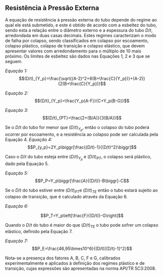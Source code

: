## Resistência à Pressão Externa

A equação de resistência à pressão externa do tubo depende do regime ao qual ele está submetido, e este é obtido de acordo com a esbeltez do tubo, sendo esta a relação entre o diâmetro externo e a espessura do tubo $D/t$, arredondada em duas casas decimais. Estes regimes caracterizam o modo de falha por colapso, sendo classificados em colapso por escoamento, colapso plástico, colapso de transição e colapso elástico, que devem apresentar valores com arredondamento para o múltiplo de 10 mais próximo. Os limites de esbeltez são dados nas Equações 1, 2 e 3 que se seguem.

_Equação 1:_
$$(D/t)_{Y_p}=\frac{\sqrt{(A-2)^2+8(B+\frac{C}{Y_p})}+(A-2)}{2(B+\frac{C}{Y_p})}$$

_Equação 2:_
$$(D/t)_{Y_p}=\frac{Y_p(A-F)}{C+Y_p(B-G)}$$

_Equação 3:_
$$(D/t)_{PT}=\frac{2+(B/A)}{3(B/A)}$$

Se o $D/t$ do tubo for menor que $(D/t)_{Y_p}$, então o colapso do tubo poderá ocorrer por escoamento, e a resistência ao colapso pode ser calculada pela Equação 4.
_Equação 4:_
$$P_{y_p}=2Y_p\biggr[\frac{(D/t)-1}{(D/t)^2}\biggr]$$


Caso o $D/t$ do tubo esteja entre $(D/t)_{Y_p}$ e $(D/t)_{PT}$, o colapso será plástico, dado pela Equação 5.

_Equação 5:_
$$P_P=Y_p\biggr[\frac{A}{(D/t)}-B\biggr]-C$$


Se o $D/t$ do tubo estiver entre  $(D/t)_{PT}$e $(D/t)_{TE}$ então o tubo estará sujeito ao colapso de transição, que é calculado através da Equação 6.

_Equação 6:_

$$P_T=Y_p\left[\frac{F}{(D/t)}-G\right]$$

Quando o $D/t$ do tubo é maior do que $(D/t)_{TE}$ o tubo pode sofrer um colapso elástico, definido pela Equação 7.

_Equação 7:_
$$P_E=\frac{46,95\times10^6}{(D/t)[(D/t)-1]^2}$$

Nota-se a presença dos fatores A, B, C, F e G, calibrados experimentalmente e aplicados à definição dos regimes plástico e de transição, cujas expressões são apresentadas na norma API/TR 5C3:2008.
